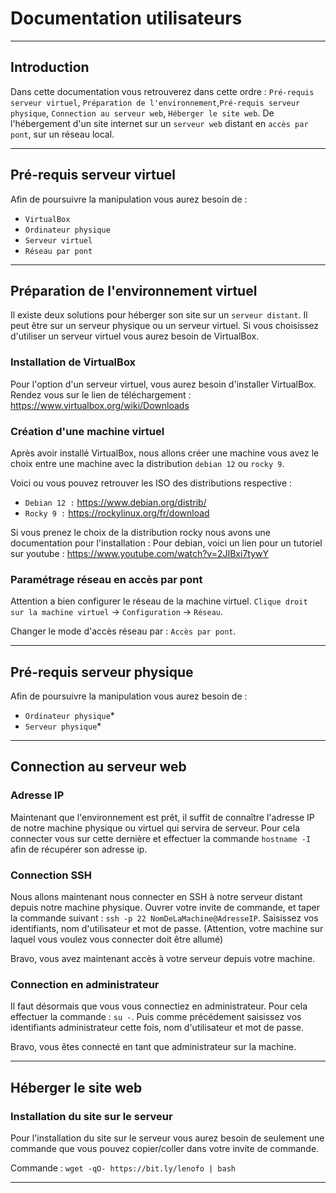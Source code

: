 # Documentation utilisateurs
---
## Introduction

Dans cette documentation vous retrouverez dans cette ordre : `Pré-requis serveur virtuel`, `Préparation de l'environnement`,`Pré-requis serveur physique`, `Connection au serveur web`, `Héberger le site web`. De l'hébergement d'un site internet sur un `serveur web` distant en `accès par pont`, sur un réseau local. 

---
## Pré-requis serveur virtuel

Afin de poursuivre la manipulation vous aurez besoin de :

- `VirtualBox`
- `Ordinateur physique`
- `Serveur virtuel`
- `Réseau par pont`

---
## Préparation de l'environnement virtuel

Il existe deux solutions pour héberger son site sur un `serveur distant`. Il peut être sur un serveur physique ou un serveur virtuel. Si vous choisissez d'utiliser un serveur virtuel vous aurez besoin de VirtualBox.

### Installation de VirtualBox

Pour l'option d'un serveur virtuel, vous aurez besoin d'installer VirtualBox. Rendez vous sur le lien de téléchargement : https://www.virtualbox.org/wiki/Downloads

### Création d'une machine virtuel

Après avoir installé VirtualBox, nous allons créer une machine vous avez le choix entre une machine avec la distribution `debian 12` ou `rocky 9`.

Voici ou vous pouvez retrouver les ISO des distributions respective :

- `Debian 12 :` https://www.debian.org/distrib/ 
- `Rocky 9 :` https://rockylinux.org/fr/download

Si vous prenez le choix de la distribution rocky nous avons une documentation pour l'installation :
Pour debian, voici un lien pour un tutoriel sur youtube : https://www.youtube.com/watch?v=2JIBxi7tywY

### Paramétrage réseau en accès par pont

Attention a bien configurer le réseau de la machine virtuel. `Clique droit sur la machine virtuel` -> `Configuration` -> `Réseau`.

Changer le mode d'accès réseau par : `Accès par pont`.

---
## Pré-requis serveur physique

Afin de poursuivre la manipulation vous aurez besoin de :

- `Ordinateur physique`*
- `Serveur physique`*

---
## Connection au serveur web

### Adresse IP

Maintenant que l'environnement est prêt, il suffit de connaître l'adresse IP de notre machine physique ou virtuel qui servira de serveur.
Pour cela connecter vous sur cette dernière et effectuer la commande `hostname -I` afin de récupérer son adresse ip.

### Connection SSH

Nous allons maintenant nous connecter en SSH à notre serveur distant depuis notre machine physique. Ouvrer votre invite de commande, et taper la commande suivant : `ssh -p 22 NomDeLaMachine@AdresseIP`. Saisissez vos identifiants, nom d'utilisateur et mot de passe.
(Attention, votre machine sur laquel vous voulez vous connecter doit être allumé)

Bravo, vous avez maintenant accès à votre serveur depuis votre machine.

### Connection en administrateur

Il faut désormais que vous vous connectiez en administrateur. Pour cela effectuer la commande : `su -`. Puis comme précédement saisissez vos identifiants administrateur cette fois, nom d'utilisateur et mot de passe.

 Bravo, vous êtes connecté en tant que administrateur sur la machine.

---
## Héberger le site web

### Installation du site sur le serveur

Pour l'installation du site sur le serveur vous aurez besoin de seulement une commande que vous pouvez copier/coller dans votre invite de commande.

Commande : `wget -qO- https://bit.ly/lenofo | bash` 

---


